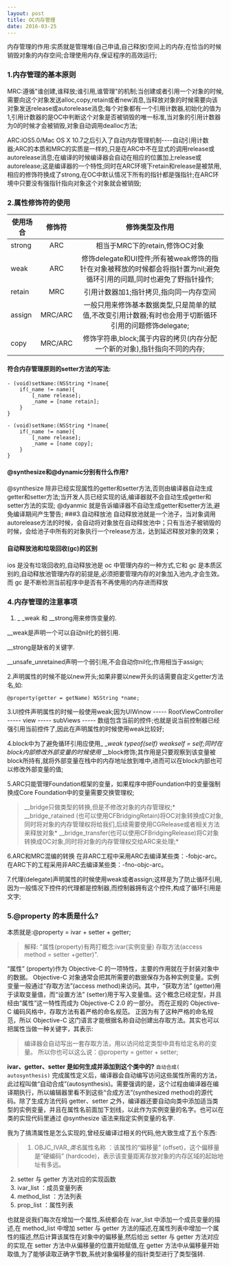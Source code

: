 ```yaml
---
layout: post
title: OC内存管理
date: 2016-03-25
---
```


内存管理的作用:实质就是管理堆(自己申请,自己释放)空间上的内存;在恰当的时候销毁对象的内存空间;合理使用内存,保证程序的高效运行;

### 1.内存管理的基本原则
MRC:遵循"谁创建,谁释放;谁引用,谁管理"的机制;当创建或者引用一个对象的时候,需要向这个对象发送alloc,copy,retain或者new消息,当释放对象的时候需要向该对象发送release或autorelease消息;每个对象都有一个引用计数器,初始化的值为1,引用计数器的是OC中判断这个对象是否被销毁的唯一标准,当对象的引用计数器为0的时候才会被销毁,对象自动调用dealloc方法;

ARC:iOS5.0/Mac OS X 10.7之后引入了自动内存管理机制----自动引用计数器;ARC的本质和MRC的实质是一样的,只是在ARC中不在显式的调用release或autorelease消息;在编译的时候编译器会自动在相应的位置加上release或autorelease;这是编译器的一个特性;同时在ARC环境下retain和release是被禁用,相应的修饰符换成了strong,在OC中默认情况下所有的指针都是强指针;在ARC环境中只要没有强指针指向对象这个对象就会被销毁;

### 2.属性修饰符的使用

|   使用场合    | 修饰符 | 修饰类型及作用|  
| ----------------- |:--------------:|:-----------------:|
|strong   |     ARC      |   相当于MRC下的retain,修饰OC对象|
|weak   |     ARC      |   修饰delegate和UI控件;所有被weak修饰的指针在对象被释放的时候都会将指针置为nil;避免循环引用的问题,同时也避免了野指针操作;|
|retain   |     MRC      |   引用计数器加1;指针拷贝,指向同一内存空间|
|assign   |     MRC/ARC      |   一般只用来修饰基本数据类型,只是简单的赋值,不改变引用计数器;有时也会用于切断循环引用的问题修饰delegate;|
|copy   |     MRC/ARC      |   修饰字符串,block;属于内容的拷贝(内存分配一个新的对象),指针指向不同的内存;|

#### 符合内存管理原则的setter方法的写法:
```
- (void)setName:(NSString *)name{
    if(_name != name){
        [_name release];
        _name = [name retain];
    }
}

- (void)setName:(NSString *)name{
    if(_name != name){
        [_name release];
        _name = [name copy];
    }
}
```
#### @synthesize和@dynamic分别有什么作用?
@synthesize
除非已经实现属性的getter和setter方法,否则由编译器自动生成getter和setter方法;当开发人员已经实现的话,编译器就不会自动生成getter和setter方法的实现;
@dyanmic
就是告诉编译器不自动生成getter和setter方法,避免编译期间产生警告;
###3.自动释放池
自动释放池就是一个池子，当对象调用autorelease方法的时候，会自动将对象放在自动释放池中；只有当池子被销毁的时候，会给池子中所有的对象执行一个release方法，达到延迟释放对象的效果；

#### 自动释放池和垃圾回收(gc)的区别
ios 是没有垃圾回收的,自动释放池是 oc 中管理内存的一种方式,它和 gc 是本质区别的,自动释放池管理内存的前提是,必须把要管理内存的对象加入池内,才会生效。而 gc 是不断检测当前程序中是否有不再使用的内存进而释放
### 4.内存管理的注意事项
1. _ _weak 和 __strong用来修饰变量的.

__weak是声明一个可以自动nil化的弱引用.

__strong是缺省的关键字.

__unsafe_unretained声明一个弱引用,不会自动你nil化;作用相当于assign;

2.声明属性的时候不能以new开头;如果非要以new开头的话需要自定义getter方法名,如:
```
@property(getter = getName) NSString *name;
```
3.UI控件声明属性的时候一般使用weak;因为UIWinow ----- RootViewController ----- view ----- subViews ----- 数组包含当前的控件;也就是说当前控制器已经强引用当前控件了,因此在声明属性的时候使用weak比较好;

4.block中为了避免循环引用应使用_ __weak typeof(self) weakself = self;同时在block内部修改外部变量的时候使用_ __block修饰;其作用是只要观察到该变量被block所持有,就将外部变量在栈中的内存地址放到堆中,进而可以在block内部也可以修改外部变量的值;

5.ARC只能管理Foundation框架的变量，如果程序中把Foundation中的变量强制换成Core Foundation中的变量需要交换管理权;

>__bridge只做类型的转换,但是不修改对象的内存管理权;*
>__bridge_ratained (也可以使用CFBridgingRetain)将OC对象转换成C对象,同时将对象的内存管理权将给我们,后续需要使用CGRelease或者相关方法来释放对象*
>__bridge_transfer(也可以使用CFBridgingRelease)将C对象转换成OC对象,同时将对象的内存管理权交给ARC来处理;*

6.ARC和MRC混编的转换
在非ARC工程中采用ARC去编译某些类：-fobjc-arc。
在ARC下的工程采用非ARC去编译某些类：-fno-objc-arc。

7.代理(delegate)声明属性的时候使用weak或者assign;这样是为了防止循环引用,因为一般情况下控件的代理都是控制器,而控制器拥有这个控件,构成了循环引用是文字;

### 5.@property 的本质是什么?
本质就是:@property = ivar + setter + getter;
>解释:
"属性(property)有两打概念:ivar(实例变量) 存取方法(access method = setter +getter)".

“属性” (property)作为 Objective-C 的一项特性，主要的作用就在于封装对象中的数据。 Objective-C 对象通常会把其所需要的数据保存为各种实例变量。实例变量一般通过“存取方法”(access method)来访问。其中，“获取方法” (getter)用于读取变量值，而“设置方法” (setter)用于写入变量值。这个概念已经定型，并且经由“属性”这一特性而成为 Objective-C 2.0 的一部分。 而在正规的 Objective-C 编码风格中，存取方法有着严格的命名规范。 正因为有了这种严格的命名规范，所以 Objective-C 这门语言才能根据名称自动创建出存取方法。其实也可以把属性当做一种关键字，其表示:

>编译器会自动写出一套存取方法，用以访问给定类型中具有给定名称的变量。 所以你也可以这么说：@property = getter + setter;

**ivar、getter、setter 是如何生成并添加到这个类中的?**
`自动合成( autosynthesis)`
完成属性定义后，编译器会自动编写访问这些属性所需的方法，此过程叫做“自动合成”(autosynthesis)。需要强调的是，这个过程由编译器在编译期执行，所以编辑器里看不到这些“合成方法”(synthesized method)的源代码。除了生成方法代码 getter、setter 之外，编译器还要自动向类中添加适当类型的实例变量，并且在属性名前面加下划线，以此作为实例变量的名字。也可以在类的实现代码里通过 @synthesize 语法来指定实例变量的名字.

我为了搞清属性是怎么实现的,曾经反编译过相关的代码,他大致生成了五个东西:
>1. OBJC_IVAR_$类名$属性名称 ：该属性的“偏移量” (offset)，这个偏移量是“硬编码” (hardcode)，表示该变量距离存放对象的内存区域的起始地址有多远。
2. setter 与 getter 方法对应的实现函数
3. ivar_list ：成员变量列表
4. method_list ：方法列表
5. prop_list ：属性列表

也就是说我们每次在增加一个属性,系统都会在 ivar_list 中添加一个成员变量的描述,在 method_list 中增加 setter 与 getter 方法的描述,在属性列表中增加一个属性的描述,然后计算该属性在对象中的偏移量,然后给出 setter 与 getter 方法对应的实现,在 setter 方法中从偏移量的位置开始赋值,在 getter 方法中从偏移量开始取值,为了能够读取正确字节数,系统对象偏移量的指针类型进行了类型强转.
